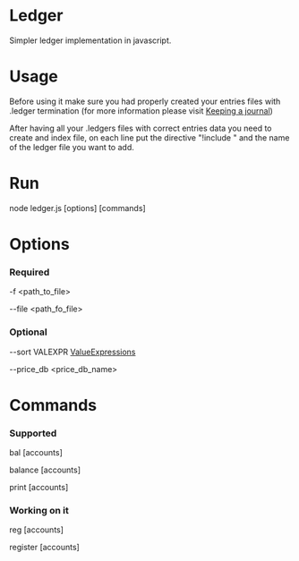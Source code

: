 # Ledger
Simpler ledger implementation in javascript.

# Usage
Before using it make sure you had properly created your entries files with .ledger termination (for more information please visit [Keeping a journal](https://www.ledger-cli.org/3.0/doc/ledger3.html#Keeping-a-Journal))

After having all your .ledgers files with correct entries data you need to create and index file, on each line put the directive "!include " and the name of the ledger file you want to add.

# Run
node ledger.js [options] [commands]

# Options
### Required 
  -f <path_to_file>
  
  --file <path_fo_file>

### Optional 
  --sort VALEXPR [ValueExpressions](https://www.ledger-cli.org/3.0/doc/ledger3.html#Value-Expressions)
  
  --price_db <price_db_name>
  
# Commands 
### Supported
  bal [accounts]
  
  balance [accounts]
  
  print [accounts]
  
### Working on it
  reg [accounts]
  
  register [accounts]
  

